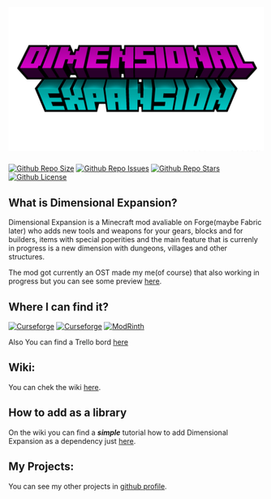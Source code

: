 # [![](https://github.com/Killarexe/Dimensional-Expansion/raw/main/src/main/resources/logo.png)]()

[![Github Repo Size](https://img.shields.io/github/repo-size/Killarexe/Dimensional-Expansion)]()
[![Github Repo Issues](https://img.shields.io/github/issues/Killarexe/Dimensional-Expansion)]()
[![Github Repo Stars](https://img.shields.io/github/stars/Killarexe/Dimensional-Expansion)]()
[![Github License](https://img.shields.io/github/license/Killarexe/Dimensional-Expansion.svg)]()

## What is Dimensional Expansion?

Dimensional Expansion is a Minecraft mod avaliable on Forge(maybe Fabric later) who adds new tools and weapons for your gears, blocks and for builders, items with special poperities and the main feature that is currenly in progress is a new dimension with dungeons, villages and other structures.

The mod got currently an OST made my me(of course) that also working in progress but you can see some preview [here](https://soundcloud.com/killarexe).

## Where I can find it?

[![Curseforge](http://cf.way2muchnoise.eu/versions/453574.svg)](https://www.curseforge.com/minecraft/mc-mods/dimensional-expansion)
[![Curseforge](http://cf.way2muchnoise.eu/full_453574_downloads.svg)](https://www.curseforge.com/minecraft/mc-mods/dimensional-expansion)
[![ModRinth](https://modrinth-utils.vercel.app/api/badge/downloads?id=FSZZfnxw&logo=true)](https://modrinth.com/mod/dimensional-expansion)

Also You can find a Trello bord [here](https://trello.com/b/kfmjAh6g/dimensional-expansion)

## Wiki:

You can chek the wiki [here](https://github.com/Killarexe/Dimensional-Expansion/wiki).

## How to add as a library

On the wiki you can find a **_simple_** tutorial how to add Dimensional Expansion as a dependency just [here](https://github.com/Killarexe/Dimensional-Expansion/wiki/Setup-as-a-dependency).

## My Projects:

You can see my other projects in [github profile](https://github.com/Killarexe).
